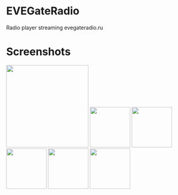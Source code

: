 # EVEGateRadio
Radio player streaming evegateradio.ru

# Screenshots
<img src="https://raw.githubusercontent.com/Hexakosioihexekontahex/radio-player/master/screenshot/progress.gif" width="220"/>
<img src="https://raw.githubusercontent.com/Hexakosioihexekontahex/radio-player/master/screenshot/main.jpg" width="108"/>
<img src="https://raw.githubusercontent.com/Hexakosioihexekontahex/radio-player/master/screenshot/menu.jpg" width="108"/>
<img src="https://raw.githubusercontent.com/Hexakosioihexekontahex/radio-player/master/screenshot/history.jpg" width="108"/>
<img src="https://raw.githubusercontent.com/Hexakosioihexekontahex/radio-player/master/screenshot/comms.jpg" width="108"/>
<img src="https://raw.githubusercontent.com/Hexakosioihexekontahex/radio-player/master/screenshot/notification.jpg" width="108"/>
